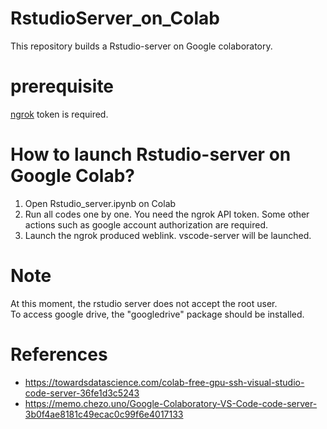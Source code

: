 # RstudioServer_on_Colab
This repository builds a Rstudio-server on Google colaboratory.

# prerequisite
[ngrok](https://ngrok.com/)  token is required.

# How to launch Rstudio-server on Google Colab?
1. Open Rstudio_server.ipynb on Colab
2. Run all codes one by one. You need the ngrok API token. Some other actions such as google account authorization are required.
3. Launch the ngrok produced weblink. vscode-server will be launched.

# Note
At this moment, the rstudio server does not accept the root user.  
To access google drive, the "googledrive" package should be installed.  


# References
- https://towardsdatascience.com/colab-free-gpu-ssh-visual-studio-code-server-36fe1d3c5243
- https://memo.chezo.uno/Google-Colaboratory-VS-Code-code-server-3b0f4ae8181c49ecac0c99f6e4017133

